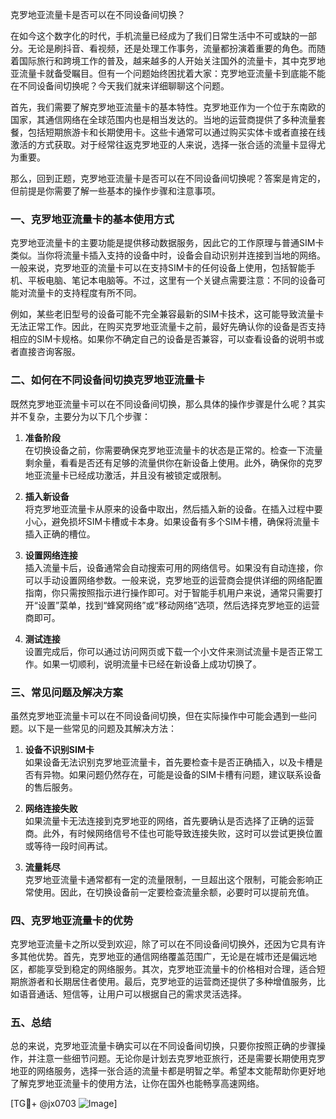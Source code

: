 克罗地亚流量卡是否可以在不同设备间切换？

在如今这个数字化的时代，手机流量已经成为了我们日常生活中不可或缺的一部分。无论是刷抖音、看视频，还是处理工作事务，流量都扮演着重要的角色。而随着国际旅行和跨境工作的普及，越来越多的人开始关注国外的流量卡，其中克罗地亚流量卡就备受瞩目。但有一个问题始终困扰着大家：克罗地亚流量卡到底能不能在不同设备间切换呢？今天我们就来详细聊聊这个问题。

首先，我们需要了解克罗地亚流量卡的基本特性。克罗地亚作为一个位于东南欧的国家，其通信网络在全球范围内也是相当发达的。当地的运营商提供了多种流量套餐，包括短期旅游卡和长期使用卡。这些卡通常可以通过购买实体卡或者直接在线激活的方式获取。对于经常往返克罗地亚的人来说，选择一张合适的流量卡显得尤为重要。

那么，回到正题，克罗地亚流量卡是否可以在不同设备间切换呢？答案是肯定的，但前提是你需要了解一些基本的操作步骤和注意事项。

### 一、克罗地亚流量卡的基本使用方式

克罗地亚流量卡的主要功能是提供移动数据服务，因此它的工作原理与普通SIM卡类似。当你将流量卡插入支持的设备中时，设备会自动识别并连接到当地的网络。一般来说，克罗地亚的流量卡可以在支持SIM卡的任何设备上使用，包括智能手机、平板电脑、笔记本电脑等。不过，这里有一个关键点需要注意：不同的设备可能对流量卡的支持程度有所不同。

例如，某些老旧型号的设备可能不完全兼容最新的SIM卡技术，这可能导致流量卡无法正常工作。因此，在购买克罗地亚流量卡之前，最好先确认你的设备是否支持相应的SIM卡规格。如果你不确定自己的设备是否兼容，可以查看设备的说明书或者直接咨询客服。

### 二、如何在不同设备间切换克罗地亚流量卡

既然克罗地亚流量卡可以在不同设备间切换，那么具体的操作步骤是什么呢？其实并不复杂，主要分为以下几个步骤：

1. **准备阶段**  
   在切换设备之前，你需要确保克罗地亚流量卡的状态是正常的。检查一下流量剩余量，看看是否还有足够的流量供你在新设备上使用。此外，确保你的克罗地亚流量卡已经成功激活，并且没有被锁定或限制。

2. **插入新设备**  
   将克罗地亚流量卡从原来的设备中取出，然后插入新的设备。在插入过程中要小心，避免损坏SIM卡槽或卡本身。如果设备有多个SIM卡槽，确保将流量卡插入正确的槽位。

3. **设置网络连接**  
   插入流量卡后，设备通常会自动搜索可用的网络信号。如果没有自动连接，你可以手动设置网络参数。一般来说，克罗地亚的运营商会提供详细的网络配置指南，你只需按照指示进行操作即可。对于智能手机用户来说，通常只需要打开“设置”菜单，找到“蜂窝网络”或“移动网络”选项，然后选择克罗地亚的运营商即可。

4. **测试连接**  
   设置完成后，你可以通过访问网页或下载一个小文件来测试流量卡是否正常工作。如果一切顺利，说明流量卡已经在新设备上成功切换了。

### 三、常见问题及解决方案

虽然克罗地亚流量卡可以在不同设备间切换，但在实际操作中可能会遇到一些问题。以下是一些常见的问题及其解决方法：

1. **设备不识别SIM卡**  
   如果设备无法识别克罗地亚流量卡，首先要检查卡是否正确插入，以及卡槽是否有异物。如果问题仍然存在，可能是设备的SIM卡槽有问题，建议联系设备的售后服务。

2. **网络连接失败**  
   如果流量卡无法连接到克罗地亚的网络，首先要确认是否选择了正确的运营商。此外，有时候网络信号不佳也可能导致连接失败，这时可以尝试更换位置或等待一段时间再试。

3. **流量耗尽**  
   克罗地亚流量卡通常都有一定的流量限制，一旦超出这个限制，可能会影响正常使用。因此，在切换设备前一定要检查流量余额，必要时可以提前充值。

### 四、克罗地亚流量卡的优势

克罗地亚流量卡之所以受到欢迎，除了可以在不同设备间切换外，还因为它具有许多其他优势。首先，克罗地亚的通信网络覆盖范围广，无论是在城市还是偏远地区，都能享受到稳定的网络服务。其次，克罗地亚流量卡的价格相对合理，适合短期旅游者和长期居住者使用。最后，克罗地亚的运营商还提供了多种增值服务，比如语音通话、短信等，让用户可以根据自己的需求灵活选择。

### 五、总结

总的来说，克罗地亚流量卡确实可以在不同设备间切换，只要你按照正确的步骤操作，并注意一些细节问题。无论你是计划去克罗地亚旅行，还是需要长期使用克罗地亚的网络服务，选择一张合适的流量卡都是明智之举。希望本文能帮助你更好地了解克罗地亚流量卡的使用方法，让你在国外也能畅享高速网络。

[TG💪+ @jx0703 ![Image](https://github.com/user-attachments/assets/dbca1d08-cadb-493c-b0ec-ad6f7a83f270)]